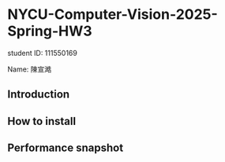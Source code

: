 # NYCU-Computer-Vision-2025-Spring-HW3
student ID: 111550169

Name: 陳宣澔

## Introduction


## How to install


## Performance snapshot
